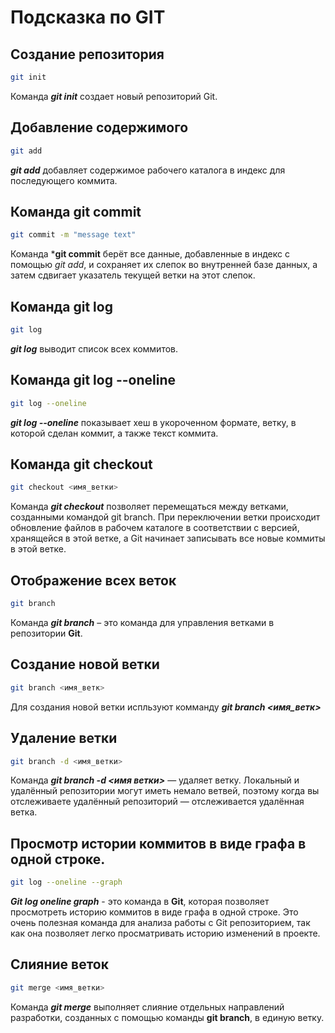 # Подсказка по GIT

## Создание репозитория
```sh
git init
```
Команда ***git init*** создает новый репозиторий Git.

## Добавление содержимого
```sh
git add
```
***git add*** добавляет содержимое рабочего каталога
в индекс для последующего коммита.

## Команда git commit
```sh
git commit -m "message text"
```
Команда ***git commit** берёт все данные, добавленные в индекс с помощью *git add*, и сохраняет их 
слепок во внутренней базе данных, а затем сдвигает указатель текущей ветки на этот слепок.

## Команда git log
```sh
git log
```
***git log*** выводит список всех коммитов.

## Команда git log --oneline
```sh
git log --oneline
```
***git log --oneline*** показывает хеш в укороченном формате, ветку, в которой сделан коммит, а также текст коммита.

## Команда git checkout
```sh
git checkout <имя_ветки>
```
Команда ***git checkout*** позволяет перемещаться между ветками, созданными командой git branch. При переключении ветки происходит обновление файлов в рабочем каталоге в соответствии с версией, хранящейся в этой ветке, а Git начинает записывать все новые коммиты в этой ветке.

## Отображение всех веток
```sh
git branch
```
Команда ***git branch*** – это команда для управления ветками в репозитории **Git**.

## Создание новой ветки
```sh
git branch <имя_ветк>
```
Для создания новой ветки испльзуют комманду ***git branch <имя_ветк>***

## Удаление ветки
```sh
git branch -d <имя_ветки>
```
Команда ***git branch -d <имя ветки>*** — удаляет ветку. Локальный и удалённый репозитории могут иметь немало ветвей, поэтому когда вы отслеживаете удалённый репозиторий — отслеживается удалённая ветка. 

## Просмотр истории коммитов в виде графа в одной строке.
```sh
git log --oneline --graph
```
***Git log oneline graph*** - это команда в **Git**, которая позволяет просмотреть историю коммитов в виде графа в одной строке. Это очень полезная команда для анализа работы с Git репозиторием, так как она позволяет легко просматривать историю изменений в проекте.

## Слияние веток
```sh
git merge <имя_ветки>
```
Команда ***git merge*** выполняет слияние отдельных направлений разработки, созданных с помощью команды **git branch**, в единую ветку.
